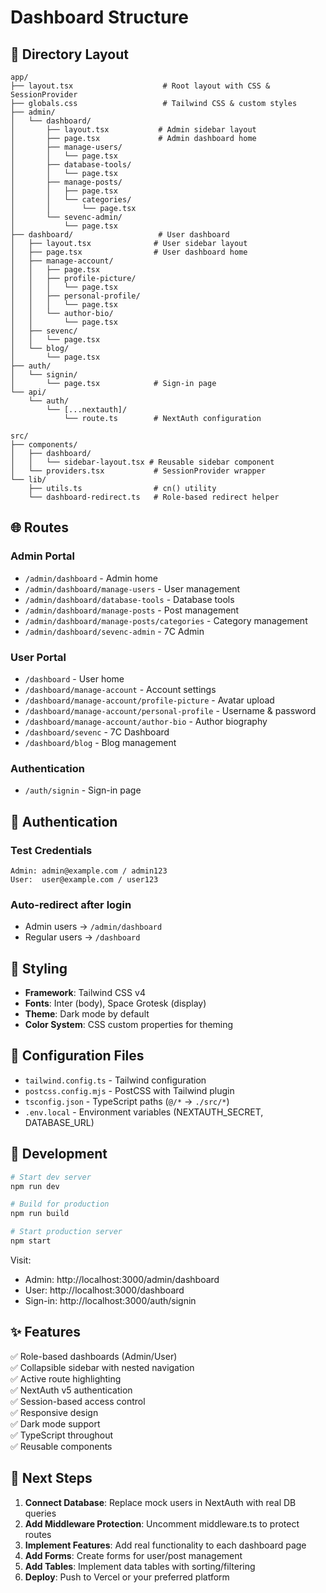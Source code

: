 # Dashboard Structure

## 📁 Directory Layout

```
app/
├── layout.tsx                    # Root layout with CSS & SessionProvider
├── globals.css                   # Tailwind CSS & custom styles
├── admin/
│   └── dashboard/
│       ├── layout.tsx           # Admin sidebar layout
│       ├── page.tsx             # Admin dashboard home
│       ├── manage-users/
│       │   └── page.tsx
│       ├── database-tools/
│       │   └── page.tsx
│       ├── manage-posts/
│       │   ├── page.tsx
│       │   └── categories/
│       │       └── page.tsx
│       └── sevenc-admin/
│           └── page.tsx
├── dashboard/                   # User dashboard
│   ├── layout.tsx              # User sidebar layout
│   ├── page.tsx                # User dashboard home
│   ├── manage-account/
│   │   ├── page.tsx
│   │   ├── profile-picture/
│   │   │   └── page.tsx
│   │   ├── personal-profile/
│   │   │   └── page.tsx
│   │   └── author-bio/
│   │       └── page.tsx
│   ├── sevenc/
│   │   └── page.tsx
│   └── blog/
│       └── page.tsx
├── auth/
│   └── signin/
│       └── page.tsx            # Sign-in page
└── api/
    └── auth/
        └── [...nextauth]/
            └── route.ts        # NextAuth configuration

src/
├── components/
│   ├── dashboard/
│   │   └── sidebar-layout.tsx # Reusable sidebar component
│   └── providers.tsx           # SessionProvider wrapper
└── lib/
    ├── utils.ts                # cn() utility
    └── dashboard-redirect.ts   # Role-based redirect helper
```

## 🌐 Routes

### Admin Portal
- `/admin/dashboard` - Admin home
- `/admin/dashboard/manage-users` - User management
- `/admin/dashboard/database-tools` - Database tools
- `/admin/dashboard/manage-posts` - Post management
- `/admin/dashboard/manage-posts/categories` - Category management
- `/admin/dashboard/sevenc-admin` - 7C Admin

### User Portal
- `/dashboard` - User home
- `/dashboard/manage-account` - Account settings
- `/dashboard/manage-account/profile-picture` - Avatar upload
- `/dashboard/manage-account/personal-profile` - Username & password
- `/dashboard/manage-account/author-bio` - Author biography
- `/dashboard/sevenc` - 7C Dashboard
- `/dashboard/blog` - Blog management

### Authentication
- `/auth/signin` - Sign-in page

## 🔐 Authentication

### Test Credentials
```
Admin: admin@example.com / admin123
User:  user@example.com / user123
```

### Auto-redirect after login
- Admin users → `/admin/dashboard`
- Regular users → `/dashboard`

## 🎨 Styling

- **Framework**: Tailwind CSS v4
- **Fonts**: Inter (body), Space Grotesk (display)
- **Theme**: Dark mode by default
- **Color System**: CSS custom properties for theming

## 🔧 Configuration Files

- `tailwind.config.ts` - Tailwind configuration
- `postcss.config.mjs` - PostCSS with Tailwind plugin
- `tsconfig.json` - TypeScript paths (`@/*` → `./src/*`)
- `.env.local` - Environment variables (NEXTAUTH_SECRET, DATABASE_URL)

## 🚀 Development

```bash
# Start dev server
npm run dev

# Build for production
npm run build

# Start production server
npm start
```

Visit:
- Admin: http://localhost:3000/admin/dashboard
- User: http://localhost:3000/dashboard
- Sign-in: http://localhost:3000/auth/signin

## ✨ Features

✅ Role-based dashboards (Admin/User)  
✅ Collapsible sidebar with nested navigation  
✅ Active route highlighting  
✅ NextAuth v5 authentication  
✅ Session-based access control  
✅ Responsive design  
✅ Dark mode support  
✅ TypeScript throughout  
✅ Reusable components  

## 📝 Next Steps

1. **Connect Database**: Replace mock users in NextAuth with real DB queries
2. **Add Middleware Protection**: Uncomment middleware.ts to protect routes
3. **Implement Features**: Add real functionality to each dashboard page
4. **Add Forms**: Create forms for user/post management
5. **Add Tables**: Implement data tables with sorting/filtering
6. **Deploy**: Push to Vercel or your preferred platform
